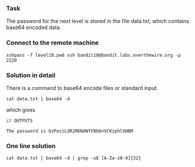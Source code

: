 ### Task

The password for the next level is stored in the file data.txt, which contains base64 encoded data.

### Connect to the remote machine

```
sshpass -f level10.pwd ssh bandit10@bandit.labs.overthewire.org -p 2220
```

### Solution in detail

There is a command to base64 encode files or standard input.

```
cat data.txt | base64 -d
```

which gives

```
// OUTPUTS

The password is 6zPeziLdR2RKNdNYFNb6nVCKzphlXHBM
```

### One line solution

```
cat data.txt | base64 -d | grep -oE [A-Za-z0-9]{32}
```
